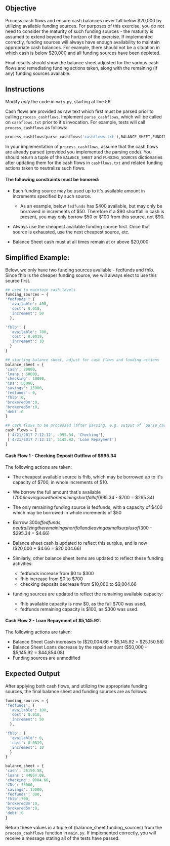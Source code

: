 ## Objective
Process cash flows and ensure cash balances never fall below $20,000 by utilizing available funding sources.  For purposes of this exercise, you do not need to consider the maturity of such funding sources - the maturity is assumed to extend beyond the horizon of the exercise.  If implemented correctly, funding sources will always have enough availability to maintain appropriate cash balances.  For example,  there should not be a situation in which cash is below $20,000 and all funding sources have been depleted. 

Final results should show the balance sheet adjusted for the various cash flows and remediating funding actions taken, along with the remaining (if any) funding sources available.

## Instructions
Modify *only* the code in `main.py`, starting at line 56.  

Cash flows are provided as raw text which first must be parsed prior to calling `process_cashflows`. Implement `parse_cashflows`, which will be called on `cashflows.txt` prior to it's invocation. For example, tests will call `process_cashflows` as follows:

```python
process_cashflows(parse_cashflows('cashflows.txt'),BALANCE_SHEET,FUNDING_SOURCES)
```

In your implementation of `process_cashflows`, assume that the cash flows are already parsed (provided you implemented the parsing code).  You should return a tuple of the `BALANCE_SHEET` and `FUNDING_SOURCES` dictionaries after updating them for the cash flows in `cashflows.txt` and related funding actions taken to neutralize such flows.

#### The following constraints must be honored:
- Each funding source may be used up to it's available amount in increments specified by such source.
  - As an example, below `fedfunds` has $400 available, but may only be borrowed in increments of $50.  Therefore if a $90 shortfall in cash is present, you may only borrow $50 or $100 from this source, not $90.

- Always use the cheapest available funding source first.  Once that
source is exhausted, use the next cheapest source, etc.
    
- Balance Sheet cash must at all times remain at or above $20,000
 
## Simplified Example:
Below, we only have two funding sources available - fedfunds and fhlb.  Since fhlb is the cheaper funding source, we will always elect to use this source first.
``` python
## used to maintain cash levels
funding_sources = {
'fedfunds': {
  'available': 400,
  'cost': 0.010,
  'increment': 50
  },

'fhlb': {
  'available': 700,
  'cost': 0.0019,
  'increment': 10
  }
}

## starting balance sheet, adjust for cash flows and funding actions
balance_sheet = {
'cash': 20000,
'loans': 50000,
'checking': 10000,
'CDs': 55000,
'savings': 15000,
'fedfunds': 0,
'fhlb':0,
'brokered3m':0,
'brokered5m':0,
'debt':0
}

## cash flows to be processed (after parsing, e.g. output of `parse_cashflows`)
cash_flows = [
 ['4/21/2017 7:12:12', -995.34, 'Checking'],
 ['4/21/2017 7:12:13', 5145.92, 'Loan Repayment']
]
```
#### Cash Flow 1 - Checking Deposit Outflow of $995.34
The following actions are taken:

- The cheapest available source is fhlb, which may be borrowed up to it's capacity of $700, in whole increments of $10.  

- We borrow the full amount that's available ($700) leaving us with a remaining shortfall of ($995.34 - $700 = $295.34)

- The only remaining funding source is fedfunds, with a capacity of $400 which may be borrowed in whole increments of $50

- Borrow $300 of fed funds, neutralizing the remaining shortfall and leaving a small surplus of ($300 - $295.34 = $4.66)

- Balance sheet cash is updated to reflect this surplus, and is now ($20,000 + $4.66 = $20,004.66)

- Similarly, other balance sheet items are updated to reflect these funding activities: 
  - fedfunds increase from $0 to $300
  - fhlb increase from $0 to $700
  - checking deposits decrease from $10,000 to $9,004.66
 
- funding sources are updated to reflect the remaining available capacity:
  - fhlb available capacity is now $0, as the full $700 was used.
  - fedfunds remaining capacity is $100, as $300 was used.

#### Cash Flow 2 - Loan Repayment of $5,145.92. 
The following actions are taken: 

- Balance Sheet Cash increases to ($20,004.66 + $5,145.92 = $25,150.58)
- Balance Sheet Loans decrease by the repaid amount ($50,000 - $5,145.92 = $44,854.08)
- Funding sources are unmodified

## Expected Output

After applying both cash flows, and utilizing the appropriate funding sources, the final balance sheet and funding sources are as follows:

``` python
funding_sources = {
'fedfunds': {
  'available': 100,
  'cost': 0.010,
  'increment': 50
  },

'fhlb': {
  'available': 0,
  'cost': 0.0019,
  'increment': 10
  }
}

balance_sheet = {
'cash': 25150.58,
'loans': 44854.08,
'checking': 9004.66,
'CDs': 55000,
'savings': 15000,
'fedfunds': 300,
'fhlb':700,
'brokered3m':0,
'brokered5m':0,
'debt':0
}
```
Return these values in a tuple of (balance_sheet,funding_sources) from the `process_cashflows` function in `main.py`.  If implemented correctly, you will receive a message stating all of the tests have passed.

